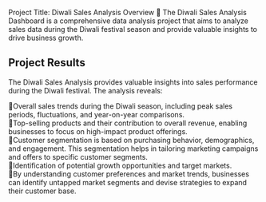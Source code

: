 Project Title: Diwali Sales Analysis
 Overview
📌 The Diwali Sales Analysis Dashboard is a comprehensive data analysis project that aims to analyze sales data during the Diwali festival season and provide valuable insights to drive business growth.<br>

<h2> Project Results</h2>
The Diwali Sales Analysis provides valuable insights into sales performance during the Diwali festival. The analysis reveals:

📌Overall sales trends during the Diwali season, including peak sales periods, fluctuations, and year-on-year comparisons.<br>
📌Top-selling products and their contribution to overall revenue, enabling businesses to focus on high-impact product offerings.<br>
📌Customer segmentation is based on purchasing behavior, demographics, and engagement. This segmentation helps in tailoring marketing campaigns and offers to specific customer segments.<br>
📌Identification of potential growth opportunities and target markets.<br>
📌By understanding customer preferences and market trends, businesses can identify untapped market segments and devise strategies to expand their customer base.<br>


